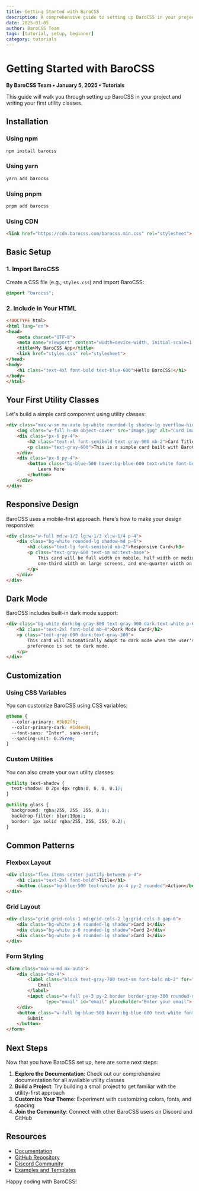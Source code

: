 ```yaml
---
title: Getting Started with BaroCSS
description: A comprehensive guide to setting up BaroCSS in your project and writing your first utility classes.
date: 2025-01-05
author: BaroCSS Team
tags: [tutorial, setup, beginner]
category: tutorials
---
```


# Getting Started with BaroCSS

**By BaroCSS Team • January 5, 2025 • Tutorials**

This guide will walk you through setting up BaroCSS in your project and writing your first utility classes.

## Installation

### Using npm

```bash
npm install barocss
```

### Using yarn

```bash
yarn add barocss
```

### Using pnpm

```bash
pnpm add barocss
```

### Using CDN

```html
<link href="https://cdn.barocss.com/barocss.min.css" rel="stylesheet">
```

## Basic Setup

### 1. Import BaroCSS

Create a CSS file (e.g., `styles.css`) and import BaroCSS:

```css
@import "barocss";
```

### 2. Include in Your HTML

```html
<!DOCTYPE html>
<html lang="en">
<head>
    <meta charset="UTF-8">
    <meta name="viewport" content="width=device-width, initial-scale=1.0">
    <title>My BaroCSS App</title>
    <link href="styles.css" rel="stylesheet">
</head>
<body>
    <h1 class="text-4xl font-bold text-blue-600">Hello BaroCSS!</h1>
</body>
</html>
```

## Your First Utility Classes

Let's build a simple card component using utility classes:

```html
<div class="max-w-sm mx-auto bg-white rounded-lg shadow-lg overflow-hidden">
    <img class="w-full h-48 object-cover" src="image.jpg" alt="Card image">
    <div class="px-6 py-4">
        <h2 class="text-xl font-semibold text-gray-900 mb-2">Card Title</h2>
        <p class="text-gray-600">This is a simple card built with BaroCSS utility classes.</p>
    </div>
    <div class="px-6 py-4">
        <button class="bg-blue-500 hover:bg-blue-600 text-white font-bold py-2 px-4 rounded">
            Learn More
        </button>
    </div>
</div>
```

## Responsive Design

BaroCSS uses a mobile-first approach. Here's how to make your design responsive:

```html
<div class="w-full md:w-1/2 lg:w-1/3 xl:w-1/4 p-4">
    <div class="bg-white rounded-lg shadow-md p-6">
        <h3 class="text-lg font-semibold mb-2">Responsive Card</h3>
        <p class="text-gray-600 text-sm md:text-base">
            This card will be full width on mobile, half width on medium screens,
            one-third width on large screens, and one-quarter width on extra large screens.
        </p>
    </div>
</div>
```

## Dark Mode

BaroCSS includes built-in dark mode support:

```html
<div class="bg-white dark:bg-gray-800 text-gray-900 dark:text-white p-6 rounded-lg">
    <h2 class="text-2xl font-bold mb-4">Dark Mode Card</h2>
    <p class="text-gray-600 dark:text-gray-300">
        This card will automatically adapt to dark mode when the user's system
        preference is set to dark mode.
    </p>
</div>
```

## Customization

### Using CSS Variables

You can customize BaroCSS using CSS variables:

```css
@theme {
  --color-primary: #3b82f6;
  --color-primary-dark: #1d4ed8;
  --font-sans: "Inter", sans-serif;
  --spacing-unit: 0.25rem;
}
```

### Custom Utilities

You can also create your own utility classes:

```css
@utility text-shadow {
  text-shadow: 0 2px 4px rgba(0, 0, 0, 0.1);
}

@utility glass {
  background: rgba(255, 255, 255, 0.1);
  backdrop-filter: blur(10px);
  border: 1px solid rgba(255, 255, 255, 0.2);
}
```

## Common Patterns

### Flexbox Layout

```html
<div class="flex items-center justify-between p-4">
    <h1 class="text-2xl font-bold">Title</h1>
    <button class="bg-blue-500 text-white px-4 py-2 rounded">Action</button>
</div>
```

### Grid Layout

```html
<div class="grid grid-cols-1 md:grid-cols-2 lg:grid-cols-3 gap-6">
    <div class="bg-white p-6 rounded-lg shadow">Card 1</div>
    <div class="bg-white p-6 rounded-lg shadow">Card 2</div>
    <div class="bg-white p-6 rounded-lg shadow">Card 3</div>
</div>
```

### Form Styling

```html
<form class="max-w-md mx-auto">
    <div class="mb-4">
        <label class="block text-gray-700 text-sm font-bold mb-2" for="email">
            Email
        </label>
        <input class="w-full px-3 py-2 border border-gray-300 rounded-md focus:outline-none focus:ring-2 focus:ring-blue-500" 
               type="email" id="email" placeholder="Enter your email">
    </div>
    <button class="w-full bg-blue-500 hover:bg-blue-600 text-white font-bold py-2 px-4 rounded-md">
        Submit
    </button>
</form>
```

## Next Steps

Now that you have BaroCSS set up, here are some next steps:

1. **Explore the Documentation**: Check out our comprehensive documentation for all available utility classes
2. **Build a Project**: Try building a small project to get familiar with the utility-first approach
3. **Customize Your Theme**: Experiment with customizing colors, fonts, and spacing
4. **Join the Community**: Connect with other BaroCSS users on Discord and GitHub

## Resources

- [Documentation](/guide/)
- [GitHub Repository](https://github.com/barocss/barocss)
- [Discord Community](https://discord.gg/barocss)
- [Examples and Templates](https://github.com/barocss/examples)

Happy coding with BaroCSS!
